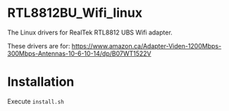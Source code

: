 # RTL8812BU_Wifi_linux

The Linux drivers for RealTek RTL8812 UBS Wifi adapter.

These drivers are for: https://www.amazon.ca/Adapter-Viden-1200Mbps-300Mbps-Antennas-10-6-10-14/dp/B07WT1522V

# Installation

Execute `install.sh`
